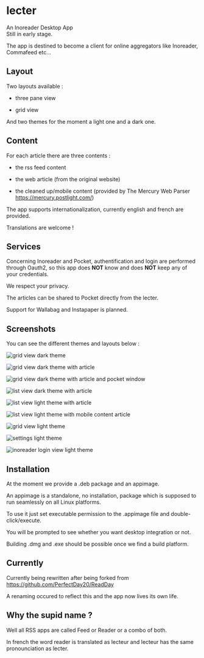 # lecter

An Inoreader Desktop App  
Still in early stage.

The app is destined to become a client for online aggregators like Inoreader, Commafeed etc...


## Layout

Two layouts available : 

* three pane view 
 

* grid view


And two themes for the moment a light one and a dark one.


## Content

For each article there are three contents : 

* the rss feed content

* the web article (from the original website)

* the cleaned up/mobile content (provided by The Mercury Web Parser https://mercury.postlight.com/)

The app supports internationalization, currently english and french are provided.

Translations are welcome !


## Services

Concerning Inoreader and Pocket, authentification and login are performed through Oauth2, so this app does **NOT** know and does **NOT** keep any of your credentials. 

We respect your privacy.

The articles can be shared to Pocket directly from the lecter.

Support for Wallabag and Instapaper is planned.


## Screenshots


You can see the different themes and layouts below : 


![grid view dark theme](screenshots/grid_dark.png)

![grid view dark theme with article](screenshots/grid_article_dark.png)

![grid view dark theme with article and pocket window](screenshots/grid_article_pocket_dark.png)

![list view dark theme with article](screenshots/list_dark.png)

![list view light theme with article](screenshots/list_light.png)

![list view light theme with mobile content article](screenshots/list_mobilizer_light.png)

![grid view light theme](screenshots/grid_article_light.png)

![settings light theme](screenshots/settings_light.png)

![inoreader login view light theme](screenshots/inoreader_login_light.png)


## Installation

At the moment we provide a .deb package and an appimage.

An appimage is a standalone, no installation, package which is supposed to run seamlessly on all Linux platforms.

To use it just set executable permission to the .appimage file and double-click/execute.

You will be prompted to see whether you want desktop integration or not.

Building .dmg and .exe should be possible once we find a build platform.


## Currently

Currently being rewritten after being forked from <https://github.com/PerfectDay20/ReadDay>

A renaming occured to reflect this and the app now lives its own life.


## Why the supid name ?

Well all RSS apps are called Feed or Reader or a combo of both.

In french the word reader is translated as lecteur and lecteur has the same pronounciation as lecter.

